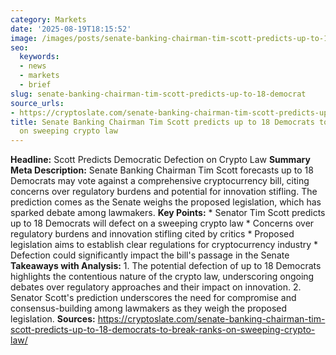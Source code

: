 ```yaml
---
category: Markets
date: '2025-08-19T18:15:52'
image: /images/posts/senate-banking-chairman-tim-scott-predicts-up-to-18-democrat.jpg
seo:
  keywords:
  - news
  - markets
  - brief
slug: senate-banking-chairman-tim-scott-predicts-up-to-18-democrat
source_urls:
- https://cryptoslate.com/senate-banking-chairman-tim-scott-predicts-up-to-18-democrats-to-break-ranks-on-sweeping-crypto-law/
title: Senate Banking Chairman Tim Scott predicts up to 18 Democrats to break ranks
  on sweeping crypto law
---
```


**Headline:** Scott Predicts Democratic Defection on Crypto Law  **Summary Meta Description:** Senate Banking Chairman Tim Scott forecasts up to 18 Democrats may vote against a comprehensive cryptocurrency bill, citing concerns over regulatory burdens and potential for innovation stifling. The prediction comes as the Senate weighs the proposed legislation, which has sparked debate among lawmakers.  **Key Points:**  * Senator Tim Scott predicts up to 18 Democrats will defect on a sweeping crypto law * Concerns over regulatory burdens and innovation stifling cited by critics * Proposed legislation aims to establish clear regulations for cryptocurrency industry * Defection could significantly impact the bill's passage in the Senate  **Takeaways with Analysis:**  1. The potential defection of up to 18 Democrats highlights the contentious nature of the crypto law, underscoring ongoing debates over regulatory approaches and their impact on innovation. 2. Senator Scott's prediction underscores the need for compromise and consensus-building among lawmakers as they weigh the proposed legislation.  **Sources:**  https://cryptoslate.com/senate-banking-chairman-tim-scott-predicts-up-to-18-democrats-to-break-ranks-on-sweeping-crypto-law/